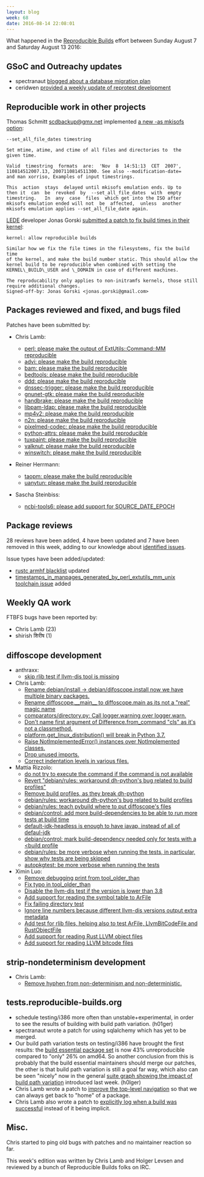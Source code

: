 ```yaml
---
layout: blog
week: 68
date: 2016-08-14 22:08:01
---
```


What happened in the [Reproducible
Builds](https://wiki.debian.org/ReproducibleBuilds) effort between Sunday August 7 and Saturday August 13 2016:

GSoC and Outreachy updates
--------------------------

* spectranaut [blogged about a database migration plan](http://www.spectranaut.cc/?p=57)
* ceridwen [provided a weekly update of reprotest development](https://reproducible.alioth.debian.org/blog/posts/people/ceridwen/reprotest\_week10/)

Reproducible work in other projects
-----------------------------------

Thomas Schmitt <scdbackup@gmx.net> implemented [a new -as mkisofs option](http://libburnia-project.org/changeset/5737):

    --set_all_file_dates timestring

    Set mtime, atime, and ctime of all files and directories to  the
    given time.

    Valid  timestring  formats  are:  'Nov  8  14:51:13  CET  2007',
    110814512007.13, 2007110814511300. See also --modification-date=
    and man xorriso, Examples of input timestrings.

    This  action  stays  delayed until mkisofs emulation ends. Up to
    then it  can  be  revoked  by  --set_all_file_dates  with  empty
    timestring.   In  any  case  files  which get into the ISO after
    mkisofs emulation ended will not  be  affected,  unless  another
    mkisofs emulation applies --set_all_file_date again.

[LEDE](https://www.lede-project.org/) developer Jonas Gorski [submitted a patch to fix build times in their kernel](https://github.com/lede-project/source/commit/5fe923b15d94e27fa6db863a6d994bfb4355e4cb):

    kernel: allow reproducible builds

    Similar how we fix the file times in the filesystems, fix the build time
    of the kernel, and make the build number static. This should allow the
    kernel build to be reproducible when combined with setting the
    KERNEL\_BUILD\_USER and \_DOMAIN in case of different machines.

    The reproducability only applies to non-initramfs kernels, those still
    require additional changes.
    Signed-off-by: Jonas Gorski <jonas.gorski@gmail.com>
 

Packages reviewed and fixed, and bugs filed
-------------------------------------------

Patches have been submitted by:

- Chris Lamb:
  - [perl: please make the output of ExtUtils::Command::MM reproducible](https://bugs.debian.org/834190)
  - [advi: please make the build reproducible](https://bugs.debian.org/834137)
  - [bam: please make the build reproducible](https://bugs.debian.org/834160)
  - [bedtools: please make the build reproducible](https://bugs.debian.org/834110)
  - [ddd: please make the build reproducible](https://bugs.debian.org/834016)
  - [dnssec-trigger: please make the build reproducible](https://bugs.debian.org/833818)
  - [gnunet-gtk: please make the build reproducible](https://bugs.debian.org/834111)
  - [handbrake: please make the build reproducible](https://bugs.debian.org/834192)
  - [libpam-ldap: please make the build reproducible](https://bugs.debian.org/834050)
  - [mp4v2: please make the build reproducible](https://bugs.debian.org/834159)
  - [n2n: please make the build reproducible](https://bugs.debian.org/833819)
  - [pixelmed-codec: please make the build reproducible](https://bugs.debian.org/834052)
  - [python-attrs: please make the build reproducible](https://bugs.debian.org/833886)
  - [tuxpaint: please make the build reproducible](https://bugs.debian.org/834109)
  - [valknut: please make the build reproducible](https://bugs.debian.org/834017)
  - [winswitch: please make the build reproducible](https://bugs.debian.org/834051)

- Reiner Herrmann:
  - [taopm: please make the build reproducible](https://bugs.debian.org/834229)
  - [uanytun: please make the build reproducible](https://bugs.debian.org/834227)

- Sascha Steinbiss:
  - [ncbi-tools6: please add support for SOURCE\_DATE\_EPOCH](https://bugs.debian.org/834139)


Package reviews
---------------

28 reviews have been added, 4 have been updated and 7 have been removed in this week,
adding to our knowledge about [identified issues](https://tests.reproducible-builds.org/debian/index\_issues.html).

Issue types have been added/updated:

- [rustc armhf blacklist](https://anonscm.debian.org/git/notes.git/commit/?id=024aebf) updated
- [timestamps\_in\_manpages\_generated\_by\_perl\_extutils\_mm\_unix toolchain issue](https://anonscm.debian.org/git/notes.git/commit/?id=865c5b3) added

Weekly QA work
--------------

FTBFS bugs have been reported by:

 - Chris Lamb (23)
 - shirish शिरीष (1)


diffoscope development
----------------------

- anthraxx:
  - [skip rlib test if llvm-dis tool is missing](https://anonscm.debian.org/git/reproducible/diffoscope.git/commit/?id=536a771)
- Chris Lamb:
  - [Rename debian/install -> debian/difoscope.install now we have multiple binary packages.](https://anonscm.debian.org/git/reproducible/diffoscope.git/commit/?id=bf1a083)
  - [Rename diffoscope.\_\_main\_\_ to diffoscope.main as its not a "real" magic name](https://anonscm.debian.org/git/reproducible/diffoscope.git/commit/?id=041ad95)
  - [comparators/directory.py: Call logger.warning over logger.warn.](https://anonscm.debian.org/git/reproducible/diffoscope.git/commit/?id=5fb78d0)
  - [Don't name first argument of Difference.from\_command "cls" as it's not a classmethod.](https://anonscm.debian.org/git/reproducible/diffoscope.git/commit/?id=0e06973)
  - [platform.get\_linux\_distribution() will break in Python 3.7.](https://anonscm.debian.org/git/reproducible/diffoscope.git/commit/?id=6ff039b)
  - [Raise NotImplementedError() instances over NotImplemented classes.](https://anonscm.debian.org/git/reproducible/diffoscope.git/commit/?id=bb4d562)
  - [Drop unused imports.](https://anonscm.debian.org/git/reproducible/diffoscope.git/commit/?id=d2b859b)
  - [Correct indentation levels in various files.](https://anonscm.debian.org/git/reproducible/diffoscope.git/commit/?id=2b76c22)
- Mattia Rizzolo:
  - [do not try to execute the command if the command is not available](https://anonscm.debian.org/git/reproducible/diffoscope.git/commit/?id=742f6e8)
  - [Revert "debian/rules: workaround dh-python's bug related to build profiles"](https://anonscm.debian.org/git/reproducible/diffoscope.git/commit/?id=24601d5)
  - [Remove build profiles, as they break dh-python](https://anonscm.debian.org/git/reproducible/diffoscope.git/commit/?id=31b8e1d)
  - [debian/rules: workaround dh-python's bug related to build profiles](https://anonscm.debian.org/git/reproducible/diffoscope.git/commit/?id=30823e5)
  - [debian/rules: teach pybuild where to put diffoscope's files](https://anonscm.debian.org/git/reproducible/diffoscope.git/commit/?id=ab9775f)
  - [debian/control: add more build-dependencies to be able to run more tests at build time](https://anonscm.debian.org/git/reproducible/diffoscope.git/commit/?id=3ba4298)
  - [default-jdk-headless is enough to have javap, instead of all of defaul-jdk](https://anonscm.debian.org/git/reproducible/diffoscope.git/commit/?id=653ccee)
  - [debian/control: mark build-dependency needed only for tests with a <build profile](https://anonscm.debian.org/git/reproducible/diffoscope.git/commit/?id=f9dba49)
  - [debian/rules: be more verbose when running the tests, in particular, show why tests are being skipped](https://anonscm.debian.org/git/reproducible/diffoscope.git/commit/?id=beff8d9)
  - [autopkgtest: be more verbose when running the tests](https://anonscm.debian.org/git/reproducible/diffoscope.git/commit/?id=65411af)
- Ximin Luo:
  - [Remove debugging print from tool\_older\_than](https://anonscm.debian.org/git/reproducible/diffoscope.git/commit/?id=508cdaa)
  - [Fix typo in tool\_older\_than](https://anonscm.debian.org/git/reproducible/diffoscope.git/commit/?id=652a74b)
  - [Disable the llvm-dis test if the version is lower than 3.8](https://anonscm.debian.org/git/reproducible/diffoscope.git/commit/?id=b05ed6a)
  - [Add support for reading the symbol table to ArFile](https://anonscm.debian.org/git/reproducible/diffoscope.git/commit/?id=cc3a2ba)
  - [Fix failing directory test](https://anonscm.debian.org/git/reproducible/diffoscope.git/commit/?id=f07290e)
  - [Ignore line numbers because different llvm-dis versions output extra metadata](https://anonscm.debian.org/git/reproducible/diffoscope.git/commit/?id=a034a33)
  - [Add test for rlib files, helping also to test ArFile, LlvmBitCodeFile and RustObjectFile](https://anonscm.debian.org/git/reproducible/diffoscope.git/commit/?id=e3a4b34)
  - [Add support for reading Rust LLVM object files](https://anonscm.debian.org/git/reproducible/diffoscope.git/commit/?id=28dbe48)
  - [Add support for reading LLVM bitcode files](https://anonscm.debian.org/git/reproducible/diffoscope.git/commit/?id=17b7c1f)


strip-nondeterminism development
--------------------------------

- Chris Lamb:
  - [Remove hyphen from non-determinism and non-deterministic.](https://anonscm.debian.org/git/reproducible/strip-nondeterminism.git/commit/?id=732aba7)


tests.reproducible-builds.org
-----------------------

- schedule testing/i386 more often than unstable+experimental, in order to see the results of building with build path variation. (h01ger)
- spectranaut wrote a patch for using sqlalchemy which has yet to be merged.
- Our build path variation tests on testing/i386 have brought the first results: the [build essential package set](https://tests.reproducible-builds.org/debian/testing/i386/pkg\_set\_build-essential.html) is now 43% unreproducible compared to "only" 26% on amd64. So another conclusion from this is probably that the build essential maintainers should merge our patches, the other is that build path variation is still a goal far way, which also can be seen "nicely" now in the general [suite graph showing the impact of build path variation](https://tests.reproducible-builds.org/debian/testing/index\_suite\_i386\_stats.html) introduced last week. (h0lger)
- Chris Lamb wrote a patch to [improve the top-level navigation](https://anonscm.debian.org/git/qa/jenkins.debian.net.git/commit/?id=22aaf4188e18c54d66eb4a341ea1835df728f680) so that we can always get back to "home" of a package.
- Chris Lamb also wrote a patch to [explicitly log when a build was successful](https://anonscm.debian.org/git/qa/jenkins.debian.net.git/commit/?id=337869f5a0559b260b159fa23dbffd3a3f16cd4d) instead of it being implicit.


Misc.
-----

Chris started to ping old bugs with patches and no maintainer reaction so far.

This week's edition was written by Chris Lamb and Holger Levsen and reviewed by a bunch of Reproducible Builds folks on IRC.
